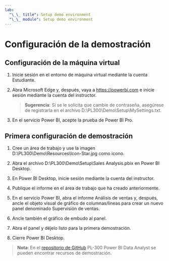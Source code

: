 ```yaml
---
lab:
  "\_\_ title": Setup demo environment
  "\_\_ module": Setup demo environment
---
```


# Configuración de la demostración

## Configuración de la máquina virtual

1. Inicie sesión en el entorno de máquina virtual mediante la cuenta Estudiante.

1. Abra Microsoft Edge y, después, vaya a <https://powerbi.com> e inicie sesión mediante la cuenta del instructor.
    > **Sugerencia**: Si se le solicita que cambie de contraseña, asegúrese de registrarla en el archivo D:\PL300\Demo\Setup\MySettings.txt.

1. En el servicio Power BI, acepte la prueba de Power BI Pro.

## Primera configuración de demostración

1. Cree un área de trabajo y use la imagen D:\PL300\Demo\Resources\Icon-Star.jpg como icono.

1. Abra el archivo D:\PL300\Demo\Setup\Sales Analysis.pbix en Power BI Desktop.

1. En Power BI Desktop, inicie sesión mediante la cuenta del instructor.

1. Publique el informe en el área de trabajo que ha creado anteriormente.

1. En el servicio Power BI, abra el informe Análisis de ventas y, después, ancle el objeto visual de gráfico de columnas/líneas para crear un nuevo panel denominado Supervisión de ventas.

1. Ancle también el gráfico de embudo al panel.

1. Abra el panel y déjelo listo para la primera demostración.

1. Cierre Power BI Desktop.

> **Nota**: En el [repositorio de GitHub](https://github.com/MicrosoftLearning/PL-300-Microsoft-Power-BI-Data-Analyst/tree/Main/Allfiles/Demo) PL-300 Power BI Data Analyst se pueden encontrar recursos de demostración.
